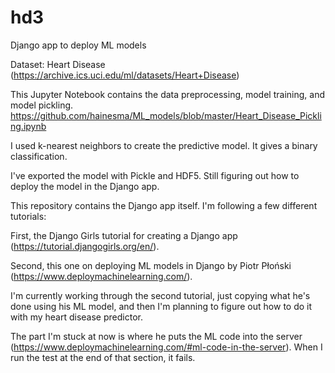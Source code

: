 # hd3
Django app to deploy ML models

Dataset: Heart Disease (https://archive.ics.uci.edu/ml/datasets/Heart+Disease)

This Jupyter Notebook contains the data preprocessing, model training, and model pickling.
https://github.com/hainesma/ML_models/blob/master/Heart_Disease_Pickling.ipynb

I used k-nearest neighbors to create the predictive model. It gives a binary classification.

I've exported the model with Pickle and HDF5. Still figuring out how to deploy the model in the Django app.

This repository contains the Django app itself. 
I'm following a few different tutorials:

First, the Django Girls tutorial for creating a Django app (https://tutorial.djangogirls.org/en/).

Second, this one on deploying ML models in Django by Piotr Płoński (https://www.deploymachinelearning.com/).

I'm currently working through the second tutorial, just copying what he's done using his ML model, and then I'm planning to figure out how to do it with my heart disease predictor.

The part I'm stuck at now is where he puts the ML code into the server (https://www.deploymachinelearning.com/#ml-code-in-the-server).
When I run the test at the end of that section, it fails.
